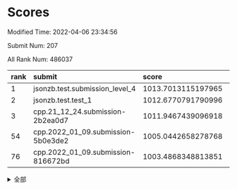 # Scores

Modified Time: 2022-04-06 23:34:56

Submit Num: 207

All Rank Num: 486037

| rank |               submit               |       score        |       sigma        | pk_num |
| :--- | :--------------------------------- | :----------------- | :----------------- | :----- |
| 1    | jsonzb.test.submission_level_4     | 1013.7013115197965 | 0.7992698220674086 | 9396   |
| 2    | jsonzb.test.test_1                 | 1012.6770791790996 | 0.8292978725439517 | 9396   |
| 3    | cpp.21_12_24.submission-2b2ea0d7   | 1011.9467439096918 | 0.8205996193609004 | 9391   |
| 54   | cpp.2022_01_09.submission-5b0e3de2 | 1005.0442658278768 | 0.7227944931569863 | 9396   |
| 76   | cpp.2022_01_09.submission-816672bd | 1003.4868348813851 | 0.7057105281446105 | 9391   |


<details>
<summary>全部</summary>

| rank |                 submit                 |       score        |       sigma        | pk_num |
| :--- | :------------------------------------- | :----------------- | :----------------- | :----- |
| 1    | jsonzb.test.submission_level_4         | 1013.7013115197965 | 0.7992698220674086 | 9396   |
| 2    | jsonzb.test.test_1                     | 1012.6770791790996 | 0.8292978725439517 | 9396   |
| 3    | cpp.21_12_24.submission-2b2ea0d7       | 1011.9467439096918 | 0.8205996193609004 | 9391   |
| 4    | gobigger.level_3.submission_level_3_18 | 1011.5624693197567 | 0.7663925081205449 | 9391   |
| 5    | gobigger.level_3.submission_level_3_10 | 1011.4138923561206 | 0.774820712430042  | 9392   |
| 6    | gobigger.level_3.submission_level_3_47 | 1011.3422123995222 | 0.7500803397194048 | 9389   |
| 7    | gobigger.level_3.submission_level_3_42 | 1010.9960234595281 | 0.7644715059940871 | 9391   |
| 8    | gobigger.level_3.submission_level_3_23 | 1010.9828567280299 | 0.7651988782415428 | 9391   |
| 9    | gobigger.level_3.submission_level_3_37 | 1010.9072693522221 | 0.7561985782838464 | 9392   |
| 10   | gobigger.level_3.submission_level_3_39 | 1010.8383457228183 | 0.7532720823637874 | 9393   |
| 11   | gobigger.level_3.submission_level_3_12 | 1010.7522481247578 | 0.7721655604078125 | 9389   |
| 12   | gobigger.level_3.submission_level_3_29 | 1010.6845497340056 | 0.7571204449779873 | 9396   |
| 13   | gobigger.level_3.submission_level_3_2  | 1010.6577229419568 | 0.7785336624343792 | 9390   |
| 14   | gobigger.level_3.submission_level_3_19 | 1010.5692913301737 | 0.7610922016032549 | 9391   |
| 15   | gobigger.level_3.submission_level_3_21 | 1010.5570858808906 | 0.7726572848042133 | 9387   |
| 16   | gobigger.level_3.submission_level_3_45 | 1010.5463028085766 | 0.7601444940455696 | 9391   |
| 17   | gobigger.level_3.submission_level_3_27 | 1010.4319390672985 | 0.7445380715636517 | 9393   |
| 18   | gobigger.level_3.submission_level_3_28 | 1010.426419698379  | 0.7878745629883297 | 9397   |
| 19   | gobigger.level_3.submission_level_3_46 | 1010.4053402527186 | 0.7621688193727026 | 9392   |
| 20   | gobigger.level_3.submission_level_3_24 | 1010.3362669469303 | 0.7637997465864313 | 9394   |
| 21   | gobigger.level_3.submission_level_3_25 | 1010.3226874909988 | 0.7641315506179049 | 9389   |
| 22   | gobigger.level_3.submission_level_3_43 | 1010.3077694708998 | 0.7783443108705665 | 9393   |
| 23   | gobigger.level_3.submission_level_3_7  | 1010.2759263895927 | 0.7633835731702422 | 9397   |
| 24   | gobigger.level_3.submission_level_3_11 | 1010.1571609268457 | 0.787142893263203  | 9394   |
| 25   | gobigger.level_3.submission_level_3_4  | 1010.1565542634728 | 0.744708860581723  | 9391   |
| 26   | gobigger.level_3.submission_level_3_32 | 1010.1374849798761 | 0.7655799645741201 | 9388   |
| 27   | gobigger.level_3.submission_level_3_38 | 1010.1267129249966 | 0.7509850384877441 | 9388   |
| 28   | gobigger.level_3.submission_level_3_30 | 1010.0975406931075 | 0.7858308854992826 | 9396   |
| 29   | gobigger.level_3.submission_level_3_40 | 1010.0354502595052 | 0.7747834027467454 | 9395   |
| 30   | gobigger.level_3.submission_level_3_9  | 1010.0251982999218 | 0.7698858050034787 | 9395   |
| 31   | gobigger.level_3.submission_level_3_41 | 1010.0125391627304 | 0.7507198776513608 | 9396   |
| 32   | gobigger.level_3.submission_level_3_35 | 1009.9472894372731 | 0.7484849927020649 | 9395   |
| 33   | gobigger.level_3.submission_level_3_3  | 1009.9279557739579 | 0.7502445526080815 | 9392   |
| 34   | gobigger.level_3.submission_level_3_1  | 1009.8911840155806 | 0.7493294734545183 | 9395   |
| 35   | gobigger.level_3.submission_level_3_15 | 1009.8671571114107 | 0.7545996997148331 | 9395   |
| 36   | gobigger.level_3.submission_level_3_44 | 1009.8152104218136 | 0.7699713242572255 | 9389   |
| 37   | gobigger.level_3.submission_level_3_26 | 1009.6896531567248 | 0.7637295274659668 | 9395   |
| 38   | gobigger.level_3.submission_level_3_13 | 1009.6647604835584 | 0.7721824843355934 | 9388   |
| 39   | gobigger.level_3.submission_level_3_33 | 1009.6014097155415 | 0.7549303666954194 | 9391   |
| 40   | gobigger.level_3.submission_level_3_5  | 1009.561169949807  | 0.7619267971291405 | 9397   |
| 41   | gobigger.level_3.submission_level_3_22 | 1009.4972028795844 | 0.7490603471627645 | 9392   |
| 42   | gobigger.level_3.submission_level_3_48 | 1009.4075673180089 | 0.7588721938055045 | 9389   |
| 43   | gobigger.level_3.submission_level_3_34 | 1009.3192776928777 | 0.7342020414274142 | 9391   |
| 44   | gobigger.level_3.submission_level_3_36 | 1009.2574729171989 | 0.7374072257623683 | 9389   |
| 45   | gobigger.level_3.submission_level_3_8  | 1009.2543906293497 | 0.75721021496212   | 9389   |
| 46   | gobigger.level_3.submission_level_3_6  | 1009.2203616229738 | 0.7302332452813094 | 9393   |
| 47   | gobigger.level_3.submission_level_3_16 | 1008.9490499156707 | 0.7558028947162483 | 9395   |
| 48   | gobigger.level_3.submission_level_3_20 | 1008.939216298584  | 0.7724708653122434 | 9390   |
| 49   | gobigger.level_3.submission_level_3_17 | 1008.7580896739239 | 0.7461673472371771 | 9394   |
| 50   | gobigger.level_3.submission_level_3_31 | 1008.7291860292884 | 0.7375743466482431 | 9392   |
| 51   | gobigger.level_3.submission_level_3_0  | 1008.7259071472703 | 0.7746942472158591 | 9390   |
| 52   | gobigger.level_3.submission_level_3_49 | 1008.4942390775481 | 0.7438068307073628 | 9394   |
| 53   | gobigger.level_3.submission_level_3_14 | 1008.4612273084601 | 0.7612683311868008 | 9393   |
| 54   | cpp.2022_01_09.submission-5b0e3de2     | 1005.0442658278768 | 0.7227944931569863 | 9396   |
| 55   | gobigger.level_1.submission_level_1_35 | 1004.7330992384549 | 0.727472995377376  | 9388   |
| 56   | gobigger.level_1.submission_level_1_29 | 1004.431456669819  | 0.7153115319468967 | 9395   |
| 57   | gobigger.level_1.submission_level_1_19 | 1004.4235798040023 | 0.7228734185252459 | 9389   |
| 58   | gobigger.level_1.submission_level_1_40 | 1004.3407556473461 | 0.7136936783991726 | 9388   |
| 59   | gobigger.level_1.submission_level_1_7  | 1004.2175166347862 | 0.7110625311228433 | 9391   |
| 60   | gobigger.level_1.submission_level_1_15 | 1004.2036667829873 | 0.7092248531552232 | 9389   |
| 61   | gobigger.level_1.submission_level_1_45 | 1004.1941038639009 | 0.7146521668175452 | 9388   |
| 62   | gobigger.level_1.submission_level_1_43 | 1004.1857290391383 | 0.731753361583149  | 9393   |
| 63   | gobigger.level_1.submission_level_1_12 | 1004.1752177071982 | 0.7194583513319306 | 9390   |
| 64   | gobigger.level_1.submission_level_1_36 | 1004.0351093999745 | 0.7208089441016349 | 9393   |
| 65   | gobigger.level_1.submission_level_1_37 | 1004.0324691277547 | 0.7357802044914677 | 9389   |
| 66   | gobigger.level_1.submission_level_1_34 | 1004.017386060483  | 0.7098028798398928 | 9393   |
| 67   | gobigger.level_1.submission_level_1_25 | 1003.968762681426  | 0.7245435631073767 | 9389   |
| 68   | gobigger.level_1.submission_level_1_47 | 1003.9532478943825 | 0.7204004257487384 | 9390   |
| 69   | gobigger.level_1.submission_level_1_28 | 1003.9332524274561 | 0.7220201443515262 | 9393   |
| 70   | gobigger.level_1.submission_level_1_23 | 1003.859866250553  | 0.7246289669128407 | 9390   |
| 71   | gobigger.level_1.submission_level_1_10 | 1003.7132618797257 | 0.7179129385899848 | 9397   |
| 72   | gobigger.level_1.submission_level_1_17 | 1003.5846019974227 | 0.7280389339728724 | 9389   |
| 73   | gobigger.level_1.submission_level_1_39 | 1003.5580318745194 | 0.718959004949527  | 9383   |
| 74   | gobigger.level_1.submission_level_1_27 | 1003.5529751247562 | 0.7164853147985933 | 9393   |
| 75   | gobigger.level_1.submission_level_1_30 | 1003.5454953359455 | 0.7326296061458666 | 9391   |
| 76   | cpp.2022_01_09.submission-816672bd     | 1003.4868348813851 | 0.7057105281446105 | 9391   |
| 77   | gobigger.level_1.submission_level_1_16 | 1003.4051262771472 | 0.7187332647799484 | 9390   |
| 78   | gobigger.level_1.submission_level_1_26 | 1003.346587921087  | 0.7200000873453217 | 9386   |
| 79   | gobigger.level_1.submission_level_1_4  | 1003.3127543295253 | 0.7221750252372551 | 9394   |
| 80   | gobigger.level_1.submission_level_1_13 | 1003.3120401865814 | 0.7097773592993866 | 9394   |
| 81   | gobigger.level_1.submission_level_1_3  | 1003.2963065804527 | 0.7246680077707154 | 9386   |
| 82   | gobigger.level_1.submission_level_1_42 | 1003.2495235715897 | 0.715146042546527  | 9393   |
| 83   | gobigger.level_1.submission_level_1_0  | 1003.2256627462656 | 0.7324926877054039 | 9395   |
| 84   | gobigger.level_1.submission_level_1_11 | 1003.1872826778398 | 0.7201856206905748 | 9388   |
| 85   | gobigger.level_1.submission_level_1_5  | 1003.1605720138392 | 0.7234535040993276 | 9394   |
| 86   | gobigger.level_1.submission_level_1_44 | 1003.1413330956049 | 0.7122363809650473 | 9390   |
| 87   | gobigger.level_1.submission_level_1_41 | 1003.0168943028003 | 0.7179257389522946 | 9396   |
| 88   | gobigger.level_1.submission_level_1_46 | 1003.007239254022  | 0.7231240663231786 | 9392   |
| 89   | gobigger.level_1.submission_level_1_2  | 1002.9659487462318 | 0.7240741972846425 | 9399   |
| 90   | gobigger.level_1.submission_level_1_32 | 1002.9430920731882 | 0.7108975467650969 | 9394   |
| 91   | gobigger.level_1.submission_level_1_9  | 1002.8922817672137 | 0.710756871231008  | 9393   |
| 92   | gobigger.level_1.submission_level_1_8  | 1002.8223886270168 | 0.7134812574880626 | 9389   |
| 93   | gobigger.level_1.submission_level_1_49 | 1002.797514613168  | 0.7156904853668699 | 9391   |
| 94   | gobigger.level_1.submission_level_1_1  | 1002.766453433248  | 0.7187354503367197 | 9393   |
| 95   | gobigger.level_1.submission_level_1_33 | 1002.7161121092229 | 0.7169344402825449 | 9392   |
| 96   | gobigger.level_1.submission_level_1_20 | 1002.697939979563  | 0.712147549947541  | 9391   |
| 97   | gobigger.level_1.submission_level_1_21 | 1002.6941610516917 | 0.7198656296404621 | 9389   |
| 98   | gobigger.level_1.submission_level_1_18 | 1002.5020969485503 | 0.7200622284169395 | 9390   |
| 99   | gobigger.level_1.submission_level_1_38 | 1002.1929894576648 | 0.7094597580708175 | 9397   |
| 100  | gobigger.level_1.submission_level_1_24 | 1002.1702376926074 | 0.7069940529941059 | 9392   |
| 101  | gobigger.level_1.submission_level_1_14 | 1002.0399463197779 | 0.715494352908779  | 9389   |
| 102  | gobigger.level_1.submission_level_1_22 | 1001.9423046923727 | 0.7179092557099611 | 9389   |
| 103  | gobigger.level_1.submission_level_1_48 | 1001.9349996408368 | 0.7159214567232035 | 9391   |
| 104  | gobigger.level_1.submission_level_1_31 | 1001.5151982032893 | 0.7206677506164321 | 9390   |
| 105  | gobigger.level_1.submission_level_1_6  | 1001.3655056063967 | 0.7197618589775668 | 9389   |
| 106  | gobigger.random.submission_random_7    | 997.1769408011418  | 0.7133415053503533 | 9397   |
| 107  | gobigger.random.submission_random_10   | 997.1206014560354  | 0.7036031890844158 | 9399   |
| 108  | gobigger.random.submission_random_34   | 997.0636540019492  | 0.7102760555077506 | 9394   |
| 109  | gobigger.random.submission_random_14   | 996.7878866397554  | 0.7170252481751688 | 9390   |
| 110  | gobigger.random.submission_random_48   | 996.7026050648425  | 0.720234875529816  | 9388   |
| 111  | gobigger.random.submission_random_3    | 996.7019560255015  | 0.6983004676046268 | 9394   |
| 112  | gobigger.random.submission_random_6    | 996.6799265836545  | 0.697443512850991  | 9390   |
| 113  | gobigger.random.submission_random_42   | 996.5916272446082  | 0.7215309130535071 | 9391   |
| 114  | gobigger.random.submission_random_9    | 996.5626021695673  | 0.7044073659547992 | 9391   |
| 115  | gobigger.random.submission_random_19   | 996.5557826150256  | 0.714004450817334  | 9393   |
| 116  | gobigger.random.submission_random_8    | 996.4988551001525  | 0.6937680945357897 | 9390   |
| 117  | gobigger.random.submission_random_28   | 996.4175716772916  | 0.696746230715821  | 9392   |
| 118  | gobigger.random.submission_random_33   | 996.3954235049742  | 0.7047881675437714 | 9389   |
| 119  | gobigger.random.submission_random_41   | 996.3596173821859  | 0.7095561526678485 | 9394   |
| 120  | gobigger.random.submission_random_40   | 996.3530303422015  | 0.698302775390238  | 9389   |
| 121  | gobigger.random.submission_random_43   | 996.3053484025977  | 0.6993644995226592 | 9392   |
| 122  | gobigger.random.submission_random_0    | 996.2740904352664  | 0.713721013382141  | 9392   |
| 123  | gobigger.random.submission_random_4    | 996.2695381494104  | 0.7018380716098146 | 9394   |
| 124  | gobigger.random.submission_random_45   | 996.2342451251027  | 0.7003745242567835 | 9398   |
| 125  | gobigger.random.submission_random_13   | 996.217644377253   | 0.7150159623417734 | 9390   |
| 126  | gobigger.random.submission_random_16   | 996.189891505777   | 0.7140434624724173 | 9388   |
| 127  | gobigger.random.submission_random_37   | 996.1791873943132  | 0.7102190637577314 | 9396   |
| 128  | gobigger.random.submission_random_39   | 996.1759685553752  | 0.70309798892137   | 9393   |
| 129  | gobigger.random.submission_random_30   | 996.1347440248688  | 0.7072075350500335 | 9395   |
| 130  | gobigger.random.submission_random_20   | 996.0824869711199  | 0.7041556106068659 | 9395   |
| 131  | gobigger.random.submission_random_21   | 996.0451966849766  | 0.7092670309484804 | 9391   |
| 132  | gobigger.random.submission_random_32   | 996.0307378364752  | 0.707903122695582  | 9387   |
| 133  | gobigger.random.submission_random_15   | 995.9900088327681  | 0.7292220532875171 | 9392   |
| 134  | gobigger.random.submission_random_24   | 995.9653062998243  | 0.7092624575814065 | 9396   |
| 135  | gobigger.random.submission_random_29   | 995.91658090765    | 0.7127482293159972 | 9398   |
| 136  | gobigger.random.submission_random_11   | 995.8882805970685  | 0.7223413622954328 | 9387   |
| 137  | gobigger.random.submission_random_26   | 995.8837536144587  | 0.7098100980088221 | 9389   |
| 138  | gobigger.random.submission_random_18   | 995.8326717743303  | 0.7083520153186157 | 9392   |
| 139  | gobigger.random.submission_random_31   | 995.8195387994789  | 0.7141565343098522 | 9393   |
| 140  | gobigger.random.submission_random_17   | 995.7845277391126  | 0.7258387158481229 | 9389   |
| 141  | gobigger.random.submission_random_22   | 995.7006655349829  | 0.710027556664392  | 9391   |
| 142  | gobigger.random.submission_random_23   | 995.6946918140753  | 0.7134102916527759 | 9388   |
| 143  | gobigger.random.submission_random_2    | 995.6803568618218  | 0.7137481390447067 | 9393   |
| 144  | gobigger.random.submission_random_49   | 995.6743491285137  | 0.707327950544499  | 9387   |
| 145  | gobigger.random.submission_random_35   | 995.6231085981576  | 0.7183908392901086 | 9395   |
| 146  | gobigger.random.submission_random_27   | 995.6017670071731  | 0.7086256120959424 | 9392   |
| 147  | gobigger.random.submission_random_46   | 995.5620454167278  | 0.6991859008833069 | 9391   |
| 148  | gobigger.random.submission_random_5    | 995.3807054244172  | 0.7237968608448018 | 9392   |
| 149  | gobigger.random.submission_random_25   | 995.3731804063862  | 0.7335929795915123 | 9391   |
| 150  | gobigger.random.submission_random_12   | 995.2794870464037  | 0.7147288288348735 | 9394   |
| 151  | gobigger.random.submission_random_47   | 995.2561573402849  | 0.7105524370421196 | 9394   |
| 152  | gobigger.random.submission_random_1    | 995.180843072653   | 0.7099309966385733 | 9389   |
| 153  | gobigger.random.submission_random_44   | 995.1537394461601  | 0.7120312357301386 | 9391   |
| 154  | gobigger.random.submission_random_38   | 995.0841420437116  | 0.7087325427958984 | 9392   |
| 155  | gobigger.random.submission_random_36   | 994.9450085566589  | 0.7120252916543854 | 9385   |
| 156  | gobigger.level_2.submission_level_2_11 | 994.3023155852079  | 0.7323602255813529 | 9393   |
| 157  | gobigger.level_2.submission_level_2_43 | 993.9350788571761  | 0.7423437693410113 | 9388   |
| 158  | gobigger.level_2.submission_level_2_25 | 993.5758600411664  | 0.7407543762232677 | 9391   |
| 159  | gobigger.level_2.submission_level_2_5  | 993.4145389695609  | 0.7343342342837756 | 9393   |
| 160  | gobigger.level_2.submission_level_2_2  | 993.3502709373968  | 0.7407589368303829 | 9389   |
| 161  | gobigger.level_2.submission_level_2_47 | 993.3140597045168  | 0.7409075833558588 | 9387   |
| 162  | gobigger.level_2.submission_level_2_3  | 993.0869093557715  | 0.7368091636051685 | 9389   |
| 163  | gobigger.level_2.submission_level_2_1  | 993.0322340393533  | 0.7354065037240135 | 9392   |
| 164  | gobigger.level_2.submission_level_2_15 | 993.013040367789   | 0.7327209668599138 | 9394   |
| 165  | gobigger.level_2.submission_level_2_42 | 992.8739860703395  | 0.7511354664634149 | 9394   |
| 166  | gobigger.level_2.submission_level_2_49 | 992.8607455359344  | 0.7504774009019652 | 9394   |
| 167  | gobigger.level_2.submission_level_2_45 | 992.8451001922575  | 0.7415680860907211 | 9391   |
| 168  | gobigger.level_2.submission_level_2_35 | 992.8056487714618  | 0.7451444415168362 | 9396   |
| 169  | gobigger.level_2.submission_level_2_44 | 992.7232176735538  | 0.7430292651817538 | 9391   |
| 170  | gobigger.level_2.submission_level_2_40 | 992.6528957085828  | 0.7560236229967424 | 9389   |
| 171  | gobigger.level_2.submission_level_2_12 | 992.5062294229916  | 0.7210874797248342 | 9392   |
| 172  | gobigger.level_2.submission_level_2_29 | 992.4473437422857  | 0.7362022689028288 | 9393   |
| 173  | gobigger.level_2.submission_level_2_22 | 992.4247948323363  | 0.7441546207065328 | 9398   |
| 174  | gobigger.level_2.submission_level_2_9  | 992.4061963417103  | 0.7381378825890996 | 9396   |
| 175  | gobigger.level_2.submission_level_2_7  | 992.4039104682671  | 0.7476769944658261 | 9392   |
| 176  | gobigger.level_2.submission_level_2_34 | 992.3817466374713  | 0.7384419825786369 | 9394   |
| 177  | gobigger.level_2.submission_level_2_8  | 992.3712939390181  | 0.7386117750762231 | 9399   |
| 178  | gobigger.level_2.submission_level_2_16 | 992.2721316337618  | 0.7267406634958722 | 9394   |
| 179  | gobigger.level_2.submission_level_2_31 | 992.2687481572444  | 0.7440444671771805 | 9394   |
| 180  | gobigger.level_2.submission_level_2_6  | 992.2300190245504  | 0.7336132120915136 | 9392   |
| 181  | gobigger.level_2.submission_level_2_26 | 992.1631708451198  | 0.749453662579535  | 9393   |
| 182  | gobigger.level_2.submission_level_2_17 | 992.0273919327552  | 0.733144656335251  | 9393   |
| 183  | gobigger.level_2.submission_level_2_32 | 991.991944054088   | 0.7564827437755849 | 9389   |
| 184  | gobigger.level_2.submission_level_2_33 | 991.9450339595745  | 0.7287190275850032 | 9397   |
| 185  | gobigger.level_2.submission_level_2_10 | 991.8865135376179  | 0.7534902260783917 | 9392   |
| 186  | gobigger.level_2.submission_level_2_36 | 991.8541815961329  | 0.7424587560133766 | 9395   |
| 187  | gobigger.level_2.submission_level_2_23 | 991.8205494328106  | 0.7355804608358081 | 9394   |
| 188  | gobigger.level_2.submission_level_2_30 | 991.7625701535944  | 0.7593328557096938 | 9386   |
| 189  | gobigger.level_2.submission_level_2_39 | 991.5820497764344  | 0.7548748762241738 | 9392   |
| 190  | gobigger.level_2.submission_level_2_27 | 991.5515258812414  | 0.7670941807978251 | 9395   |
| 191  | gobigger.level_2.submission_level_2_20 | 991.5515245154335  | 0.76430359018348   | 9395   |
| 192  | gobigger.level_2.submission_level_2_13 | 991.540954217263   | 0.7508417601120401 | 9387   |
| 193  | gobigger.level_2.submission_level_2_46 | 991.5234575658887  | 0.7563894604203906 | 9397   |
| 194  | gobigger.level_2.submission_level_2_4  | 991.5211744663803  | 0.7470235180179705 | 9387   |
| 195  | gobigger.level_2.submission_level_2_24 | 991.4677212280327  | 0.7324984790761466 | 9395   |
| 196  | gobigger.level_2.submission_level_2_0  | 991.4257370712579  | 0.7582709525045346 | 9395   |
| 197  | gobigger.level_2.submission_level_2_18 | 991.3679956549986  | 0.7543874392679276 | 9392   |
| 198  | gobigger.level_2.submission_level_2_37 | 991.3586527758365  | 0.7604154595277076 | 9396   |
| 199  | gobigger.level_2.submission_level_2_14 | 991.3498858512114  | 0.7356960978969126 | 9393   |
| 200  | gobigger.level_2.submission_level_2_28 | 991.2850462215538  | 0.7464069562526308 | 9395   |
| 201  | gobigger.level_2.submission_level_2_48 | 991.2753444164254  | 0.7480301583882037 | 9393   |
| 202  | gobigger.level_2.submission_level_2_21 | 990.930839197962   | 0.7504056224118146 | 9398   |
| 203  | gobigger.level_2.submission_level_2_19 | 990.8937842506384  | 0.7603055069930894 | 9388   |
| 204  | gobigger.level_2.submission_level_2_38 | 990.3535825214352  | 0.7775375431236303 | 9393   |
| 205  | gobigger.level_2.submission_level_2_41 | 990.2330888742293  | 0.760217090106428  | 9391   |
| 206  | gobigger.none.submission_none_0        | 978.853384357521   | 1.2728347438928365 | 9395   |
| 207  | gobigger.none.submission_none_1        | 974.6118556795441  | 1.6130669259316324 | 9391   |

</details>
